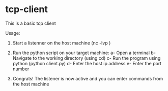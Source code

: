 # tcp-client
This is a basic tcp client

Usage:

1. Start a listenner on the host machine (nc -lvp <port number>)
  
2. Run the python script on your target machine:
  a- Open a terminal
  b- Navigate to the working directory (using cd)
  c- Run the program using python (python client.py)
  d- Enter the host ip address
  e- Enter the port number
  
3. Congrats! The listener is now active and you can enter commands from the host machine
